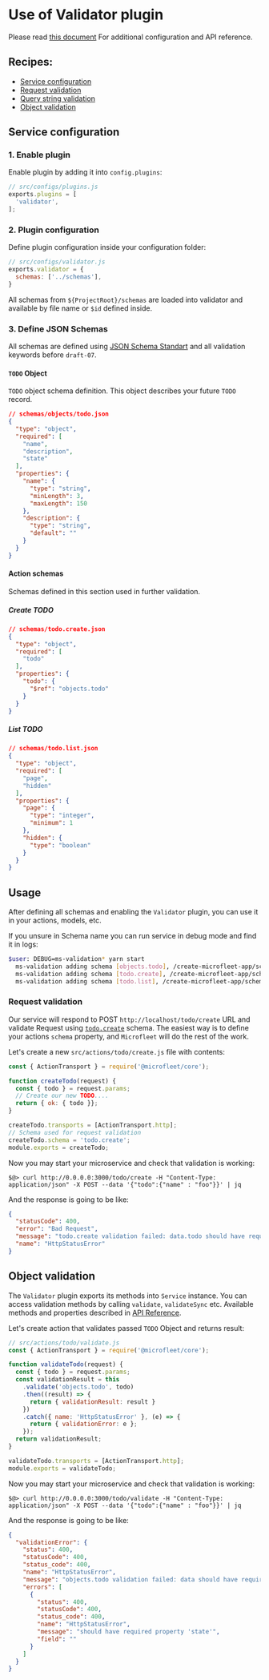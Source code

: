 # Use of Validator plugin
Please read [this document](../reference/service/plugins/validator.md) For additional configuration and API reference.

## Recipes:
* [Service configuration](#service-configuration)
* [Request validation](#request-validation)
* [Query string validation](#query-string-validation)
* [Object validation](#object-validation)

## Service configuration
### 1. Enable plugin
Enable plugin by adding it into `config.plugins`:
```js
// src/configs/plugins.js
exports.plugins = [
  'validator',
];
```

### 2. Plugin configuration
Define plugin configuration inside your configuration folder:
```js
// src/configs/validator.js
exports.validator = {
  schemas: ['../schemas'],
}

```
All schemas from `${ProjectRoot}/schemas` are loaded into validator and available by file name or `$id` defined inside. 

### 3. Define JSON Schemas
All schemas are defined using [JSON Schema Standart](https://json-schema.org/specification.html) and all validation keywords before `draft-07`.

#### `TODO` Object
`TODO` object schema definition. This object describes your future `TODO` record.
```json
// schemas/objects/todo.json
{
  "type": "object",
  "required": [
    "name",
    "description",
    "state"
  ],
  "properties": {
    "name": {
      "type": "string",
      "minLength": 3,
      "maxLength": 150
    },
    "description": {
      "type": "string",
      "default": ""
    }
  }
}

```

#### Action schemas
Schemas defined in this section used in further validation.
##### Create TODO

```json
// schemas/todo.create.json
{
  "type": "object",
  "required": [
    "todo"
  ],
  "properties": {
    "todo": {
      "$ref": "objects.todo"
    }
  }
}
```
##### List TODO
```json
// schemas/todo.list.json
{
  "type": "object",
  "required": [
    "page",
    "hidden"
  ],
  "properties": {
    "page": {
      "type": "integer",
      "minimum": 1
    },
    "hidden": {
      "type": "boolean"
    }
  }
}

```

## Usage
After defining all schemas and enabling the `Validator` plugin, you can use it in your actions, models, etc.

If you unsure in Schema name you can run service in debug mode and find it in logs:

```bash
$user: DEBUG=ms-validation* yarn start
  ms-validation adding schema [objects.todo], /create-microfleet-app/schemas/objects/todo.json with id choice of $id: [objects.todo] vs defaultName: [objects.todo] +1ms
  ms-validation adding schema [todo.create], /create-microfleet-app/schemas/todo.create.json with id choice of $id: [todo.create] vs defaultName: [todo.create] +0ms
  ms-validation adding schema [todo.list], /create-microfleet-app/schemas/todo.list.json with id choice of $id: [todo.list] vs defaultName: [todo.list] +0ms

```


### Request validation
Our service will respond to POST `http://localhost/todo/create` URL and validate Request using  [`todo.create`](#create-todo) schema. The easiest way is to define your actions `schema` property, and `Microfleet` will do the rest of the work.

Let's create a new `src/actions/todo/create.js` file with contents:
```js
const { ActionTransport } = require('@microfleet/core');

function createTodo(request) {
  const { todo } = request.params;
  // Create our new TODO....
  return { ok: { todo }};
}

createTodo.transports = [ActionTransport.http];
// Schema used for request validation
createTodo.schema = 'todo.create';
module.exports = createTodo;

```

Now you may start your microservice and check that validation is working:

```console
$@> curl http://0.0.0.0:3000/todo/create -H "Content-Type: application/json" -X POST --data '{"todo":{"name" : "foo"}}' | jq
```
And the response is going to be like:
```json
{
  "statusCode": 400,
  "error": "Bad Request",
  "message": "todo.create validation failed: data.todo should have required property 'state'",
  "name": "HttpStatusError"
}
```

## Object validation
The `Validator` plugin exports its methods into `Service` instance. You can access validation methods by calling `validate`, `validateSync` etc. Available methods and properties described in [API Reference](../reference/service/plugins/validator.md).

Let's create action that validates passed `TODO` Object and returns result:

```js
// src/actions/todo/validate.js
const { ActionTransport } = require('@microfleet/core');

function validateTodo(request) {
  const { todo } = request.params;
  const validationResult = this
    .validate('objects.todo', todo)
    .then((result) => {
      return { validationResult: result }
    })
    .catch({ name: 'HttpStatusError' }, (e) => {
      return { validationError: e };
    });
  return validationResult;
}

validateTodo.transports = [ActionTransport.http];
module.exports = validateTodo;
```

Now you may start your microservice and check that validation is working:

```console
$@> curl http://0.0.0.0:3000/todo/validate -H "Content-Type: application/json" -X POST --data '{"todo":{"name" : "foo"}}' | jq
```
And the response is going to be like:
```json
{
  "validationError": {
    "status": 400,
    "statusCode": 400,
    "status_code": 400,
    "name": "HttpStatusError",
    "message": "objects.todo validation failed: data should have required property 'state'",
    "errors": [
      {
        "status": 400,
        "statusCode": 400,
        "status_code": 400,
        "name": "HttpStatusError",
        "message": "should have required property 'state'",
        "field": ""
      }
    ]
  }
}

```
